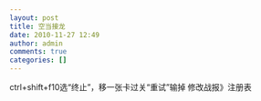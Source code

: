 ```yaml
---
layout: post
title: 空当接龙
date: 2010-11-27 12:49
author: admin
comments: true
categories: []
---
```

ctrl+shift+f10选“终止”，移一张卡过关“重试”输掉
修改战报》注册表
